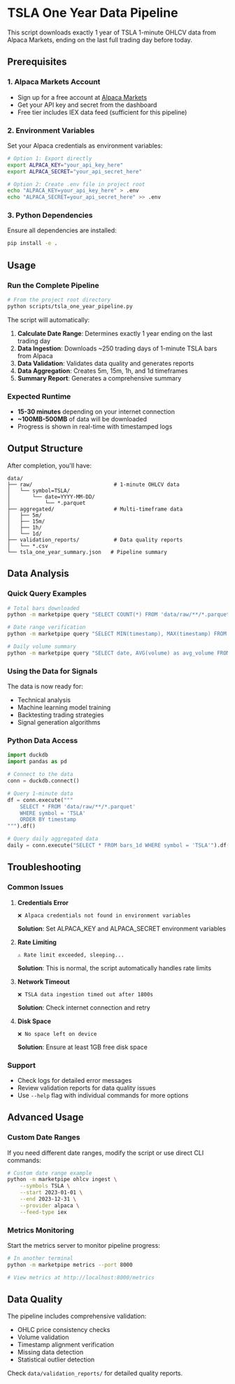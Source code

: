 # TSLA One Year Data Pipeline

This script downloads exactly 1 year of TSLA 1-minute OHLCV data from Alpaca Markets, ending on the last full trading day before today.

## Prerequisites

### 1. Alpaca Markets Account
- Sign up for a free account at [Alpaca Markets](https://alpaca.markets/)
- Get your API key and secret from the dashboard
- Free tier includes IEX data feed (sufficient for this pipeline)

### 2. Environment Variables
Set your Alpaca credentials as environment variables:

```bash
# Option 1: Export directly
export ALPACA_KEY="your_api_key_here"
export ALPACA_SECRET="your_api_secret_here"

# Option 2: Create .env file in project root
echo "ALPACA_KEY=your_api_key_here" > .env
echo "ALPACA_SECRET=your_api_secret_here" >> .env
```

### 3. Python Dependencies
Ensure all dependencies are installed:

```bash
pip install -e .
```

## Usage

### Run the Complete Pipeline

```bash
# From the project root directory
python scripts/tsla_one_year_pipeline.py
```

The script will automatically:

1. **Calculate Date Range**: Determines exactly 1 year ending on the last trading day
2. **Data Ingestion**: Downloads ~250 trading days of 1-minute TSLA bars from Alpaca
3. **Data Validation**: Validates data quality and generates reports
4. **Data Aggregation**: Creates 5m, 15m, 1h, and 1d timeframes
5. **Summary Report**: Generates a comprehensive summary

### Expected Runtime
- **15-30 minutes** depending on your internet connection
- **~100MB-500MB** of data will be downloaded
- Progress is shown in real-time with timestamped logs

## Output Structure

After completion, you'll have:

```
data/
├── raw/                          # 1-minute OHLCV data
│   └── symbol=TSLA/
│       └── date=YYYY-MM-DD/
│           └── *.parquet
├── aggregated/                   # Multi-timeframe data  
│   ├── 5m/
│   ├── 15m/
│   ├── 1h/
│   └── 1d/
├── validation_reports/           # Data quality reports
│   └── *.csv
└── tsla_one_year_summary.json   # Pipeline summary
```

## Data Analysis

### Quick Query Examples

```bash
# Total bars downloaded
python -m marketpipe query "SELECT COUNT(*) FROM 'data/raw/**/*.parquet'"

# Date range verification  
python -m marketpipe query "SELECT MIN(timestamp), MAX(timestamp) FROM 'data/raw/**/*.parquet'"

# Daily volume summary
python -m marketpipe query "SELECT date, AVG(volume) as avg_volume FROM bars_1d"
```

### Using the Data for Signals

The data is now ready for:
- Technical analysis
- Machine learning model training
- Backtesting trading strategies
- Signal generation algorithms

### Python Data Access

```python
import duckdb
import pandas as pd

# Connect to the data
conn = duckdb.connect()

# Query 1-minute data
df = conn.execute("""
    SELECT * FROM 'data/raw/**/*.parquet' 
    WHERE symbol = 'TSLA' 
    ORDER BY timestamp
""").df()

# Query daily aggregated data  
daily = conn.execute("SELECT * FROM bars_1d WHERE symbol = 'TSLA'").df()
```

## Troubleshooting

### Common Issues

1. **Credentials Error**
   ```
   ❌ Alpaca credentials not found in environment variables
   ```
   **Solution**: Set ALPACA_KEY and ALPACA_SECRET environment variables

2. **Rate Limiting**
   ```
   ⚠️ Rate limit exceeded, sleeping...
   ```
   **Solution**: This is normal, the script automatically handles rate limits

3. **Network Timeout**
   ```
   ❌ TSLA data ingestion timed out after 1800s
   ```
   **Solution**: Check internet connection and retry

4. **Disk Space**
   ```
   ❌ No space left on device
   ```
   **Solution**: Ensure at least 1GB free disk space

### Support

- Check logs for detailed error messages
- Review validation reports for data quality issues
- Use `--help` flag with individual commands for more options

## Advanced Usage

### Custom Date Ranges

If you need different date ranges, modify the script or use direct CLI commands:

```bash
# Custom date range example
python -m marketpipe ohlcv ingest \
    --symbols TSLA \
    --start 2023-01-01 \
    --end 2023-12-31 \
    --provider alpaca \
    --feed-type iex
```

### Metrics Monitoring

Start the metrics server to monitor pipeline progress:

```bash
# In another terminal
python -m marketpipe metrics --port 8000

# View metrics at http://localhost:8000/metrics
```

## Data Quality

The pipeline includes comprehensive validation:
- OHLC price consistency checks
- Volume validation
- Timestamp alignment verification
- Missing data detection
- Statistical outlier detection

Check `data/validation_reports/` for detailed quality reports. 